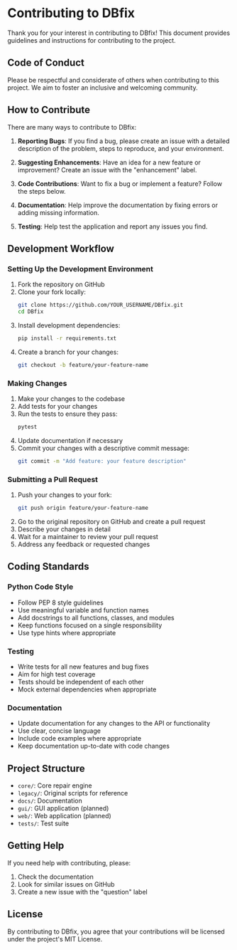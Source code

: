 # Contributing to DBfix

Thank you for your interest in contributing to DBfix! This document provides guidelines and instructions for contributing to the project.

## Code of Conduct

Please be respectful and considerate of others when contributing to this project. We aim to foster an inclusive and welcoming community.

## How to Contribute

There are many ways to contribute to DBfix:

1. **Reporting Bugs**: If you find a bug, please create an issue with a detailed description of the problem, steps to reproduce, and your environment.

2. **Suggesting Enhancements**: Have an idea for a new feature or improvement? Create an issue with the "enhancement" label.

3. **Code Contributions**: Want to fix a bug or implement a feature? Follow the steps below.

4. **Documentation**: Help improve the documentation by fixing errors or adding missing information.

5. **Testing**: Help test the application and report any issues you find.

## Development Workflow

### Setting Up the Development Environment

1. Fork the repository on GitHub
2. Clone your fork locally:
   ```bash
   git clone https://github.com/YOUR_USERNAME/DBfix.git
   cd DBfix
   ```
3. Install development dependencies:
   ```bash
   pip install -r requirements.txt
   ```
4. Create a branch for your changes:
   ```bash
   git checkout -b feature/your-feature-name
   ```

### Making Changes

1. Make your changes to the codebase
2. Add tests for your changes
3. Run the tests to ensure they pass:
   ```bash
   pytest
   ```
4. Update documentation if necessary
5. Commit your changes with a descriptive commit message:
   ```bash
   git commit -m "Add feature: your feature description"
   ```

### Submitting a Pull Request

1. Push your changes to your fork:
   ```bash
   git push origin feature/your-feature-name
   ```
2. Go to the original repository on GitHub and create a pull request
3. Describe your changes in detail
4. Wait for a maintainer to review your pull request
5. Address any feedback or requested changes

## Coding Standards

### Python Code Style

- Follow PEP 8 style guidelines
- Use meaningful variable and function names
- Add docstrings to all functions, classes, and modules
- Keep functions focused on a single responsibility
- Use type hints where appropriate

### Testing

- Write tests for all new features and bug fixes
- Aim for high test coverage
- Tests should be independent of each other
- Mock external dependencies when appropriate

### Documentation

- Update documentation for any changes to the API or functionality
- Use clear, concise language
- Include code examples where appropriate
- Keep documentation up-to-date with code changes

## Project Structure

- `core/`: Core repair engine
- `legacy/`: Original scripts for reference
- `docs/`: Documentation
- `gui/`: GUI application (planned)
- `web/`: Web application (planned)
- `tests/`: Test suite

## Getting Help

If you need help with contributing, please:

1. Check the documentation
2. Look for similar issues on GitHub
3. Create a new issue with the "question" label

## License

By contributing to DBfix, you agree that your contributions will be licensed under the project's MIT License.
